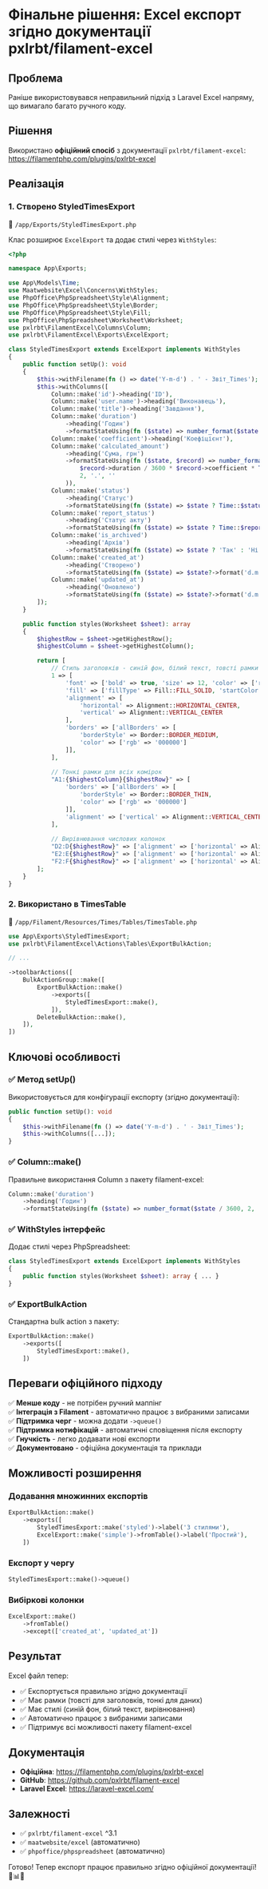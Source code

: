 # Фінальне рішення: Excel експорт згідно документації pxlrbt/filament-excel

## Проблема

Раніше використовувався неправильний підхід з Laravel Excel напряму, що вимагало багато ручного коду.

## Рішення

Використано **офіційний спосіб** з документації `pxlrbt/filament-excel`:  
https://filamentphp.com/plugins/pxlrbt-excel

## Реалізація

### 1. Створено StyledTimesExport

📁 `/app/Exports/StyledTimesExport.php`

Клас розширює `ExcelExport` та додає стилі через `WithStyles`:

```php
<?php

namespace App\Exports;

use App\Models\Time;
use Maatwebsite\Excel\Concerns\WithStyles;
use PhpOffice\PhpSpreadsheet\Style\Alignment;
use PhpOffice\PhpSpreadsheet\Style\Border;
use PhpOffice\PhpSpreadsheet\Style\Fill;
use PhpOffice\PhpSpreadsheet\Worksheet\Worksheet;
use pxlrbt\FilamentExcel\Columns\Column;
use pxlrbt\FilamentExcel\Exports\ExcelExport;

class StyledTimesExport extends ExcelExport implements WithStyles
{
    public function setUp(): void
    {
        $this->withFilename(fn () => date('Y-m-d') . ' - Звіт_Times');
        $this->withColumns([
            Column::make('id')->heading('ID'),
            Column::make('user.name')->heading('Виконавець'),
            Column::make('title')->heading('Завдання'),
            Column::make('duration')
                ->heading('Годин')
                ->formatStateUsing(fn ($state) => number_format($state / 3600, 2, '.', '')),
            Column::make('coefficient')->heading('Коефіцієнт'),
            Column::make('calculated_amount')
                ->heading('Сума, грн')
                ->formatStateUsing(fn ($state, $record) => number_format(
                    $record->duration / 3600 * $record->coefficient * Time::PRICE,
                    2, '.', ''
                )),
            Column::make('status')
                ->heading('Статус')
                ->formatStateUsing(fn ($state) => $state ? Time::$statuses[$state] : ''),
            Column::make('report_status')
                ->heading('Статус акту')
                ->formatStateUsing(fn ($state) => $state ? Time::$reportStatuses[$state] : ''),
            Column::make('is_archived')
                ->heading('Архів')
                ->formatStateUsing(fn ($state) => $state ? 'Так' : 'Ні'),
            Column::make('created_at')
                ->heading('Створено')
                ->formatStateUsing(fn ($state) => $state?->format('d.m.Y H:i')),
            Column::make('updated_at')
                ->heading('Оновлено')
                ->formatStateUsing(fn ($state) => $state?->format('d.m.Y H:i')),
        ]);
    }

    public function styles(Worksheet $sheet): array
    {
        $highestRow = $sheet->getHighestRow();
        $highestColumn = $sheet->getHighestColumn();

        return [
            // Стиль заголовків - синій фон, білий текст, товсті рамки
            1 => [
                'font' => ['bold' => true, 'size' => 12, 'color' => ['rgb' => 'FFFFFF']],
                'fill' => ['fillType' => Fill::FILL_SOLID, 'startColor' => ['rgb' => '4472C4']],
                'alignment' => [
                    'horizontal' => Alignment::HORIZONTAL_CENTER,
                    'vertical' => Alignment::VERTICAL_CENTER
                ],
                'borders' => ['allBorders' => [
                    'borderStyle' => Border::BORDER_MEDIUM,
                    'color' => ['rgb' => '000000']
                ]],
            ],
            
            // Тонкі рамки для всіх комірок
            "A1:{$highestColumn}{$highestRow}" => [
                'borders' => ['allBorders' => [
                    'borderStyle' => Border::BORDER_THIN,
                    'color' => ['rgb' => '000000']
                ]],
                'alignment' => ['vertical' => Alignment::VERTICAL_CENTER],
            ],
            
            // Вирівнювання числових колонок
            "D2:D{$highestRow}" => ['alignment' => ['horizontal' => Alignment::HORIZONTAL_CENTER]],
            "E2:E{$highestRow}" => ['alignment' => ['horizontal' => Alignment::HORIZONTAL_CENTER]],
            "F2:F{$highestRow}" => ['alignment' => ['horizontal' => Alignment::HORIZONTAL_RIGHT]],
        ];
    }
}
```

### 2. Використано в TimesTable

📁 `/app/Filament/Resources/Times/Tables/TimesTable.php`

```php
use App\Exports\StyledTimesExport;
use pxlrbt\FilamentExcel\Actions\Tables\ExportBulkAction;

// ...

->toolbarActions([
    BulkActionGroup::make([
        ExportBulkAction::make()
            ->exports([
                StyledTimesExport::make(),
            ]),
        DeleteBulkAction::make(),
    ]),
])
```

## Ключові особливості

### ✅ Метод setUp()

Використовується для конфігурації експорту (згідно документації):

```php
public function setUp(): void
{
    $this->withFilename(fn () => date('Y-m-d') . ' - Звіт_Times');
    $this->withColumns([...]);
}
```

### ✅ Column::make()

Правильне використання Column з пакету filament-excel:

```php
Column::make('duration')
    ->heading('Годин')
    ->formatStateUsing(fn ($state) => number_format($state / 3600, 2, '.', ''))
```

### ✅ WithStyles інтерфейс

Додає стилі через PhpSpreadsheet:

```php
class StyledTimesExport extends ExcelExport implements WithStyles
{
    public function styles(Worksheet $sheet): array { ... }
}
```

### ✅ ExportBulkAction

Стандартна bulk action з пакету:

```php
ExportBulkAction::make()
    ->exports([
        StyledTimesExport::make(),
    ])
```

## Переваги офіційного підходу

✅ **Менше коду** - не потрібен ручний маппінг  
✅ **Інтеграція з Filament** - автоматично працює з вибраними записами  
✅ **Підтримка черг** - можна додати `->queue()`  
✅ **Підтримка нотифікацій** - автоматичні сповіщення після експорту  
✅ **Гнучкість** - легко додавати нові експорти  
✅ **Документовано** - офіційна документація та приклади  

## Можливості розширення

### Додавання множинних експортів

```php
ExportBulkAction::make()
    ->exports([
        StyledTimesExport::make('styled')->label('З стилями'),
        ExcelExport::make('simple')->fromTable()->label('Простий'),
    ])
```

### Експорт у чергу

```php
StyledTimesExport::make()->queue()
```

### Вибіркові колонки

```php
ExcelExport::make()
    ->fromTable()
    ->except(['created_at', 'updated_at'])
```

## Результат

Excel файл тепер:
- ✅ Експортується правильно згідно документації
- ✅ Має рамки (товсті для заголовків, тонкі для даних)
- ✅ Має стилі (синій фон, білий текст, вирівнювання)
- ✅ Автоматично працює з вибраними записами
- ✅ Підтримує всі можливості пакету filament-excel

## Документація

- **Офіційна**: https://filamentphp.com/plugins/pxlrbt-excel
- **GitHub**: https://github.com/pxlrbt/filament-excel
- **Laravel Excel**: https://laravel-excel.com/

## Залежності

- ✅ `pxlrbt/filament-excel` ^3.1
- ✅ `maatwebsite/excel` (автоматично)
- ✅ `phpoffice/phpspreadsheet` (автоматично)

Готово! Тепер експорт працює правильно згідно офіційної документації! 🎉📊✨

